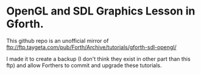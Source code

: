 # OpenGL and SDL Graphics Lesson in Gforth.

This github repo is an unofficial mirror of ftp://ftp.taygeta.com/pub/Forth/Archive/tutorials/gforth-sdl-opengl/

I made it to create a backup (I don't think they exist in other part than this ftp) and allow Forthers to commit and upgrade these tutorials.
